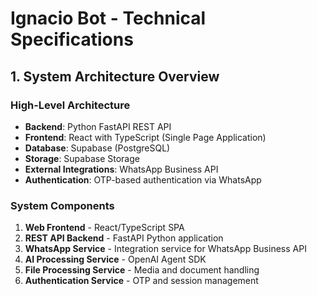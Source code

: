 # Ignacio Bot - Technical Specifications

## 1. System Architecture Overview

### High-Level Architecture
- **Backend**: Python FastAPI REST API
- **Frontend**: React with TypeScript (Single Page Application)
- **Database**: Supabase (PostgreSQL)
- **Storage**: Supabase Storage
- **External Integrations**: WhatsApp Business API
- **Authentication**: OTP-based authentication via WhatsApp

### System Components
1. **Web Frontend** - React/TypeScript SPA
2. **REST API Backend** - FastAPI Python application
3. **WhatsApp Service** - Integration service for WhatsApp Business API
4. **AI Processing Service** - OpenAI Agent SDK
5. **File Processing Service** - Media and document handling
6. **Authentication Service** - OTP and session management